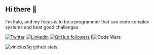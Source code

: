 ## Hi there 👋

I'm Italo, and my focus is to be a programmer that can code complex systems and beat good challenges.

[![Twitter](https://img.shields.io/badge/-Twitter-222222?style=flat-square&logo=twitter&logoColor=white&link=https://twitter.com/EngincanVeske)]()
[![Linkedin](https://img.shields.io/badge/-LinkedIn-222222?style=flat-square&logo=Linkedin&logoColor=white&link=https://www.linkedin.com/in/vinicius-santos-paixao/)](https://www.linkedin.com/in/vinicius-santos-paixao/)
[![GitHub followers](https://img.shields.io/github/followers/iaurg.svg?style=social&label=Follow&maxAge=2592000)](https://github.com/vinicius3g?tab=followers)
[![Code Wars]()


![vinicius3g github stats](https://github-readme-stats.vercel.app/api?username=vinicius3g&show_icons=true&title_color=fff&icon_color=FFCC00&text_color=9f9f9f&bg_color=151515)

<!--
**vinicius3g/vinicius3g** is a ✨ _special_ ✨ repository because its `README.md` (this file) appears on your GitHub profile.

Here are some ideas to get you started:

- 🔭 I’m currently working on ...
- 🌱 I’m currently learning ...
- 👯 I’m looking to collaborate on ...
- 🤔 I’m looking for help with ...
- 💬 Ask me about ...
- 📫 How to reach me: ...
- 😄 Pronouns: ...
- ⚡ Fun fact: ...
-->
